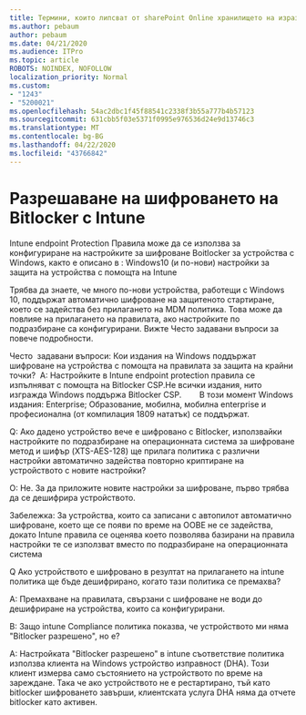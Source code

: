 ```yaml
---
title: Термини, които липсват от sharePoint Online хранилището на изрази
ms.author: pebaum
author: pebaum
ms.date: 04/21/2020
ms.audience: ITPro
ms.topic: article
ROBOTS: NOINDEX, NOFOLLOW
localization_priority: Normal
ms.custom:
- "1243"
- "5200021"
ms.openlocfilehash: 54ac2dbc1f45f88541c2338f3b55a777b4b57123
ms.sourcegitcommit: 631cbb5f03e5371f0995e976536d24e9d13746c3
ms.translationtype: MT
ms.contentlocale: bg-BG
ms.lasthandoff: 04/22/2020
ms.locfileid: "43766842"
---
```

# <a name="enabling-bitlocker-encryption-with-intune"></a>Разрешаване на шифроването на Bitlocker с Intune

Intune endpoint Protection Правила може да се използва за конфигуриране на настройките за шифроване Boitlocker за устройства с Windows, както е описано в : Windows10 (и по-нови) настройки за защита на устройства с помощта на Intune

Трябва да знаете, че много по-нови устройства, работещи с Windows 10, поддържат автоматично шифроване на защитеното стартиране, което се задейства без прилагането на MDM политика. Това може да повлияе на прилагането на правилата, ако настройките по подразбиране са конфигурирани. Вижте Често задавани въпроси за повече подробности.


Често  задавани въпроси: Кои издания на Windows поддържат шифроване на устройства с помощта на правилата за защита на крайни точки?
 A: Настройките в Intune endpoint protection правила се изпълняват с помощта на Bitlocker CSP.Не всички издания, нито изгражда Windows поддържа Bitlocker CSP. 
      В този момент Windows издания: Enterprise; Образование, мобилна, мобилна enterprise и професионална (от компилация 1809 нататък) се поддържат.




Q: Ако дадено устройство вече е шифровано с Bitlocker, използвайки настройките по подразбиране на операционната система за шифроване метод и шифър (XTS-AES-128) ще прилага политика с различни настройки автоматично задейства повторно криптиране на устройството с новите настройки?

О: Не. За да приложите новите настройки за шифроване, първо трябва да се дешифрира устройството.

Забележка: За устройства, които са записани с автопилот автоматично шифроване, което ще се появи по време на OOBE не се задейства, докато Intune правила се оценява което позволява базирани на правила настройки те се използват вместо по подразбиране на операционната система




Q Ако устройството е шифровано в резултат на прилагането на intune политика ще бъде дешифрирано, когато тази политика се премахва?

A: Премахване на правилата, свързани с шифроване не води до дешифриране на устройства, които са конфигурирани.




В: Защо intune Compliance политика показва, че устройството ми няма "Bitlocker разрешено", но е?

A: Настройката "Bitlocker разрешено" в intune съответствие политика използва клиента на Windows устройство изправност (DHA). Този клиент измерва само състоянието на устройството по време на зареждане. Така че ако устройството не е рестартирано, тъй като bitlocker шифроването завърши, клиентската услуга DHA няма да отчете bitlocker като активен.